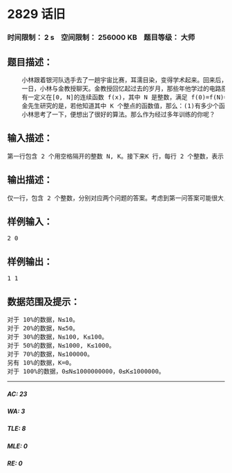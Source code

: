 # 2829 话旧   
### 时间限制： 2 s&nbsp;&nbsp;&nbsp;&nbsp;空间限制： 256000 KB&nbsp;&nbsp;&nbsp;&nbsp;题目等级： 大师  
## 题目描述：  

<pre>
    小林跟着银河队选手去了一趟宇宙比赛，耳濡目染，变得学术起来。回来后，他发现世界大变样了。比丘兽究级进化，成了凤凰兽；金先生因为发了一篇 paper，一跃成为教授，也成为了银河队选拔委员会成员。
    一日，小林与金教授聊天。金教授回忆起过去的岁月，那些年他学过的电路原理。他曾经对一种三角波很感兴趣，并且进行了一些探究。小林感到很好奇，于是金教授就将课题形式化地说了一遍。
    有一定义在[0, N]的连续函数 f(x)，其中 N 是整数，满足 f(0)=f(N)=0，它的所有极值点在整数处取到，且 f(x)的极小值均是 0。对于任意的 0 到 N-1 间的整数 I，f(x)在(I, I+1)上是斜率为 1 或-1 的一次函数。
    金先生研究的是，若他知道其中 K 个整点的函数值，那么：(1)有多少个函数满足条件？(2)满足条件的函数中，max f(x)最大能是多少？
    小林思考了一下，便想出了很好的算法。那么作为经过多年训练的你呢？ 
</pre>
  
  
## 输入描述：  

<pre>
第一行包含 2 个用空格隔开的整数 N, K。接下来K 行，每行 2 个整数，表示 x[i]和 f(x[i])。
</pre>
  
  
## 输出描述：  

<pre>
仅一行，包含 2 个整数，分别对应两个问题的答案。考虑到第一问答案可能很大，你只要输出它除以 19940417 的余数。
</pre>
  
  
## 样例输入：  

<pre>
2 0
</pre>
  
  
## 样例输出：  

<pre>
1 1
</pre>
  
  
## 数据范围及提示：  

<pre>
对于 10%的数据，N≤10。   
对于 20%的数据，N≤50。   
对于 30%的数据，N≤100, K≤100。   
对于 50%的数据，N≤1000, K≤1000。   
对于 70%的数据，N≤100000。   
另有 10%的数据，K=0。   
对于 100%的数据，0≤N≤1000000000，0≤K≤1000000。
</pre>
  
  
***  

##### AC: 23  
##### WA: 3  
##### TLE: 8  
##### MLE: 0  
##### RE: 0  
